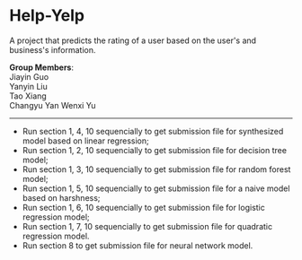 # Help-Yelp
A project that predicts the rating of a user based on the user's and business's information.	

**Group Members**: 	
Jiayin Guo	
Yanyin Liu	
Tao Xiang	
Changyu Yan	
Wenxi Yu	

-----
	
- Run section 1, 4, 10 sequencially to get submission file for synthesized model based on linear regression;	
- Run section 1, 2, 10 sequencially to get submission file for decision tree model;	
- Run section 1, 3, 10 sequencially to get submission file for random forest model;	
- Run section 1, 5, 10 sequencially to get submission file for a naive model based on harshness;	
- Run section 1, 6, 10 sequencially to get submission file for logistic regression model;	
- Run section 1, 7, 10 sequencially to get submission file for quadratic regression model.		
- Run section 8 to get submission file for neural network model. 		

